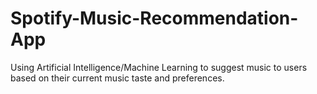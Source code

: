 # Spotify-Music-Recommendation-App
Using Artificial Intelligence/Machine Learning to suggest music to users based on their current music taste and preferences.
